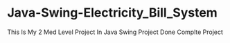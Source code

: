 # Java-Swing-Electricity_Bill_System
This Is My 2 Med Level Project In Java Swing Project
Done Complte Project
